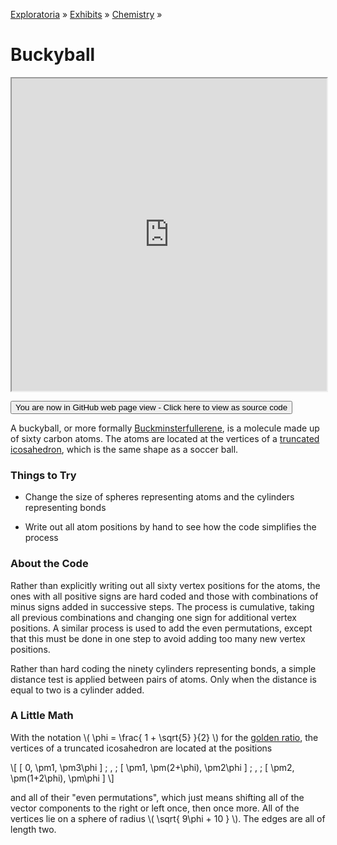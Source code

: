 [Exploratoria]( http://exploratoria.github.io ) &raquo; [Exhibits]( http://exploratoria.github.io/exhibits/ ) &raquo;
[Chemistry]( http://exploratoria.github.io/exhibits/chemistry/ ) &raquo;

# Buckyball

<iframe src=http://exploratoria.github.io/lib/code-edit-view/code-edit-view.html#http://exploratoria.github.io/exhibits/chemistry/buckyball/buckyball.html width=100% height=500px></iframe>

<span style="display: none">_View as a web page to see the content of this iframe_</span>

<span style="display: none"> [You are now in GitHub source code view - Click here to view as a web page]( http://exploratoria.github.io/exhibits/chemistry/buckyball/index.html 'View file as a web page' ) </span>
<input type=button value="You are now in GitHub web page view - Click here to view as source code" onclick="window.location.href='https://github.com/exploratoria/exploratoria.github.io/tree/master/exhibits/chemistry/buckyball/'" />

A buckyball, or more formally [Buckminsterfullerene](https://en.wikipedia.org/wiki/Buckminsterfullerene), is a molecule made up of sixty carbon atoms. The atoms are located at the vertices of a [truncated icosahedron](https://en.wikipedia.org/wiki/Truncated_icosahedron), which is the same shape as a soccer ball.

### Things to Try

* Change the size of spheres representing atoms and the cylinders representing bonds

* Write out all atom positions by hand to see how the code simplifies the process
 
### About the Code

Rather than explicitly writing out all sixty vertex positions for the atoms, the ones with all positive signs are hard coded and those with combinations of minus signs added in successive steps. The process is cumulative, taking all previous combinations and changing one sign for additional vertex positions. A similar process is used to add the even permutations, except that this must be done in one step to avoid adding too many new vertex positions.

Rather than hard coding the ninety cylinders representing bonds, a simple distance test is applied between pairs of atoms. Only when the distance is equal to two is a cylinder added.

### A Little Math

With the notation \\( \phi = \frac{ 1 + \sqrt{5} }{2} \\) for the [golden ratio](https://en.wikipedia.org/wiki/Golden_ratio), the vertices of a truncated icosahedron are located at the positions

\\[ [ 0, \pm1, \pm3\phi ] \; , \; [ \pm1, \pm(2+\phi), \pm2\phi ] \; , \; [ \pm2, \pm(1+2\phi), \pm\phi ] \\]

and all of their "even permutations", which just means shifting all of the vector components to the right or left once, then once more. All of the vertices lie on a sphere of radius \\( \sqrt{ 9\phi + 10 } \\). The edges are all of length two.
